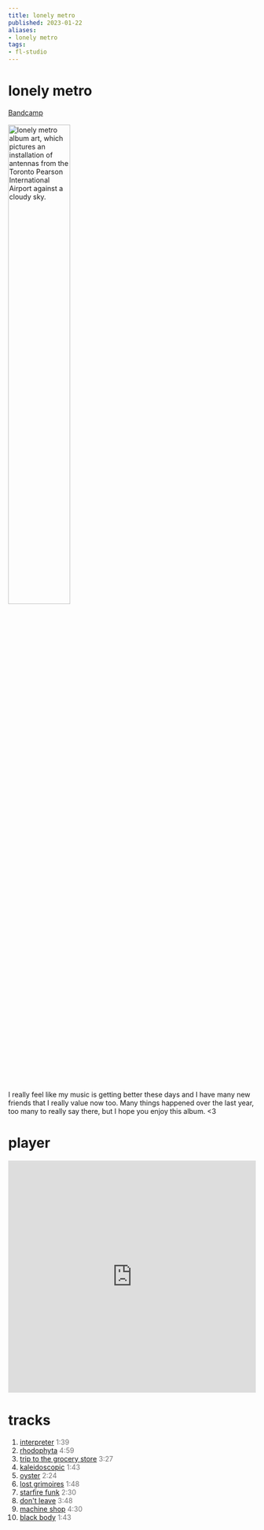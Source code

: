 ```yaml
---
title: lonely metro
published: 2023-01-22
aliases:
- lonely metro
tags:
- fl-studio
---
```


# lonely metro

<div style="display: flex; flex-direction: row; gap: 1rem; margin-bottom: 1rem;">
<div><i class="ri-store-2-fill"></i> <a href="https://music.exodrifter.space/album/lonely-metro">Bandcamp</a></div>
</div>

<img src="cover.png" alt="lonely metro album art, which pictures an installation of antennas from the Toronto Pearson International Airport against a cloudy sky." width="50%"></img>

I really feel like my music is getting better these days and I have many new friends that I really value now too. Many things happened over the last year, too many to really say there, but I hope you enjoy this album. <3

# player

<iframe style="border: 0; width: 100%; max-width: 700px; height: 472px;" src="https://bandcamp.com/EmbeddedPlayer/album=477085509/size=large/bgcol=333333/linkcol=0f91ff/artwork=none/transparent=true/" seamless><a href="https://music.exodrifter.space/album/lonely-metro">lonely metro by exodrifter</a></iframe>

# tracks

1. [interpreter](interpreter.md) <span style="opacity:0.6">1:39</span>
2. [rhodophyta](rhodophyta.md) <span style="opacity:0.6">4:59</span>
3. [trip to the grocery store](trip-to-the-grocery-store.md) <span style="opacity:0.6">3:27</span>
4. [kaleidoscopic](kaleidoscopic.md) <span style="opacity:0.6">1:43</span>
5. [oyster](oyster.md) <span style="opacity:0.6">2:24</span>
6. [lost grimoires](lost-grimoires.md) <span style="opacity:0.6">1:48</span>
7. [starfire funk](starfire-funk.md) <span style="opacity:0.6">2:30</span>
8. [don't leave](dont-leave.md) <span style="opacity:0.6">3:48</span>
9. [machine shop](machine-shop.md) <span style="opacity:0.6">4:30</span>
10. [black body](black-body.md) <span style="opacity:0.6">1:43</span>
